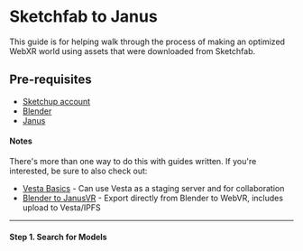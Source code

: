 # Sketchfab to Janus

This guide is for helping walk through the process of making an optimized WebXR world using assets that were downloaded from Sketchfab. 

## Pre-requisites

- [Sketchup account](https://sketchfab.com/signup)
- [Blender](https://www.blender.org/2-8/)
- [Janus](https://janusvr.com/download.php)

#### Notes

There's more than one way to do this with guides written. If you're interested, be sure to also check out:

- [Vesta Basics](https://janusvr.github.io/guide/#/guide/vestabasics) - Can use Vesta as a staging server and for collaboration
- [Blender to JanusVR](https://janusvr.github.io/guide/#/guide/firevr) - Export directly from Blender to WebVR, includes upload to Vesta/IPFS

---

#### Step 1. Search for Models

